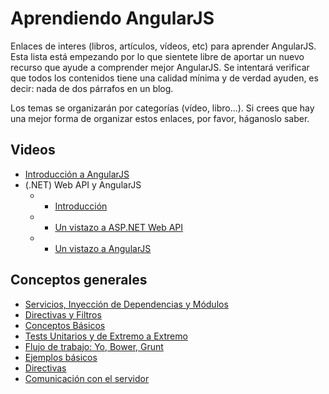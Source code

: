Aprendiendo AngularJS
=====================

Enlaces de interes (libros, artículos, vídeos, etc) para aprender AngularJS. Esta lista está empezando por lo que sientete libre de aportar un nuevo recurso que ayude a comprender mejor AngularJS. Se intentará verificar que todos los contenidos tiene una calidad mínima y de verdad ayuden, es decir: nada de dos párrafos en un blog.

Los temas se organizarán por categorías (vídeo, libro...). Si crees que hay una mejor forma de organizar estos enlaces, por favor, háganoslo saber.


## Videos

* [Introducción a AngularJS](http://youtu.be/nj6l4_N6qFI)
* (.NET) Web API y AngularJS
    * - [Introducción](http://youtu.be/ee3AIUVgF1M)
    * - [Un vistazo a ASP.NET Web API](http://youtu.be/gYNV9Couw0I)
    * - [Un vistazo a AngularJS](http://youtu.be/ROFYPESiWpY)

## Conceptos generales

* [Servicios, Inyección de Dependencias y Módulos](http://blog.koalite.com/2013/05/angularjs-servicios-inyeccion-de-dependencias-y-modulos/)
* [Directivas y Filtros](http://blog.koalite.com/2013/06/angularjs-directivas-y-filtros/)
* [Conceptos Básicos](http://blog.koalite.com/2013/05/angularjs-conceptos-basicos/)
* [Tests Unitarios y de Extremo a Extremo](http://blog.koalite.com/2013/06/angularjs-tests-unitarios-y-de-extremo-a-extremo/)
* [Flujo de trabajo: Yo, Bower, Grunt](https://github.com/jacarma/ngpro/wiki)
* [Ejemplos básicos](http://chuwiki.chuidiang.org/index.php?title=Ejemplos_Basicos_con_AngularJS)
* [Directivas](http://chuwiki.chuidiang.org/index.php?title=Directivas_con_AngularJS)
* [Comunicación con el servidor](http://chuwiki.chuidiang.org/index.php?title=Comunicar_AngularJS_con_el_Servidor)
